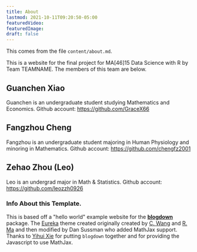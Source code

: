 ```yaml
---
title: About
lastmod: 2021-10-11T09:20:50-05:00
featuredVideo:
featuredImage:
draft: false
---
```


This comes from the file `content/about.md`.

This is a website for the final project for MA[46]15 Data Science with R by Team TEAMNAME.
The members of this team are below.


## Guanchen Xiao
Guanchen is an undergraduate student studying Mathematics and Economics. 
Github account: https://github.com/GraceX66 

## Fangzhou Cheng
Fangzhou is an undergraduate student majoring in Human Physiology and minoring in Mathematics. Github account: https://github.com/chengfz2001

## Zehao Zhou (Leo)
Leo is an undergrad major in Math & Statistics.
Github account: https://github.com/leozzh0926

<!-- Please leave in the information below -->

### Info About this Template.

This is based off a "hello world" example website for the [**blogdown**](https://github.com/rstudio/blogdown) package. The [Eureka](https://www.wangchucheng.com/en/docs/eureka/) theme created originally created by  [C. Wang](https://www.wangchucheng.com/zh/) and [R. Ma](https://www.ruiqima.com/zh/) and then modified by Dan Sussman who added MathJax support. Thanks to [Yihui Xie](https://github.com/yihui/) for putting `blogdown` together and for providing the Javascript to use MathJax.
